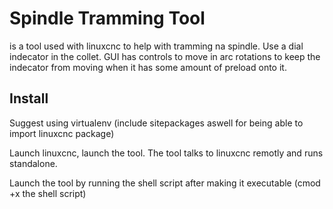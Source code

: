 # Spindle Tramming Tool

is a tool used with linuxcnc to help with tramming na spindle. Use a dial indecator in the collet. GUI has controls to move in arc rotations to keep the indecator from moving when it has some amount of preload onto it. 

## Install

Suggest using virtualenv (include sitepackages aswell for being able to import linuxcnc package)

Launch linuxcnc, launch the tool. The tool talks to linuxcnc remotly and runs standalone.

Launch the tool by running the shell script after making it executable (cmod +x the shell script)
